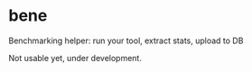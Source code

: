 # bene
Benchmarking helper: run your tool, extract stats, upload to DB 

Not usable yet, under development.
